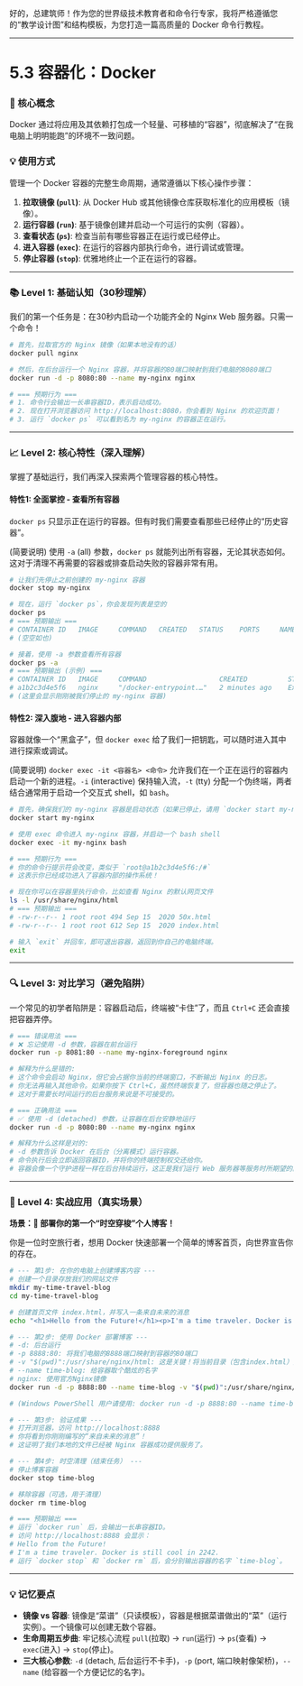 好的，总建筑师！作为您的世界级技术教育者和命令行专家，我将严格遵循您的“教学设计图”和结构模板，为您打造一篇高质量的 Docker 命令行教程。

---

# 5.3 容器化：Docker

### 🎯 核心概念
Docker 通过将应用及其依赖打包成一个轻量、可移植的“容器”，彻底解决了“在我电脑上明明能跑”的环境不一致问题。

### 💡 使用方式
管理一个 Docker 容器的完整生命周期，通常遵循以下核心操作步骤：
1.  **拉取镜像 (`pull`)**: 从 Docker Hub 或其他镜像仓库获取标准化的应用模板（镜像）。
2.  **运行容器 (`run`)**: 基于镜像创建并启动一个可运行的实例（容器）。
3.  **查看状态 (`ps`)**: 检查当前有哪些容器正在运行或已经停止。
4.  **进入容器 (`exec`)**: 在运行的容器内部执行命令，进行调试或管理。
5.  **停止容器 (`stop`)**: 优雅地终止一个正在运行的容器。

---

### 📚 Level 1: 基础认知（30秒理解）
我们的第一个任务是：在30秒内启动一个功能齐全的 Nginx Web 服务器。只需一个命令！

```bash
# 首先，拉取官方的 Nginx 镜像（如果本地没有的话）
docker pull nginx

# 然后，在后台运行一个 Nginx 容器，并将容器的80端口映射到我们电脑的8080端口
docker run -d -p 8080:80 --name my-nginx nginx

# === 预期行为 ===
# 1. 命令行会输出一长串容器ID，表示启动成功。
# 2. 现在打开浏览器访问 http://localhost:8080，你会看到 Nginx 的欢迎页面！
# 3. 运行 `docker ps` 可以看到名为 my-nginx 的容器正在运行。
```

---

### 📈 Level 2: 核心特性（深入理解）
掌握了基础运行，我们再深入探索两个管理容器的核心特性。

#### 特性1: 全面掌控 - 查看所有容器
`docker ps` 只显示正在运行的容器。但有时我们需要查看那些已经停止的“历史容器”。

(简要说明)
使用 `-a` (all) 参数，`docker ps` 就能列出所有容器，无论其状态如何。这对于清理不再需要的容器或排查启动失败的容器非常有用。

```bash
# 让我们先停止之前创建的 my-nginx 容器
docker stop my-nginx

# 现在，运行 `docker ps`，你会发现列表是空的
docker ps
# === 预期输出 ===
# CONTAINER ID   IMAGE     COMMAND   CREATED   STATUS    PORTS     NAMES
# (空空如也)

# 接着，使用 -a 参数查看所有容器
docker ps -a
# === 预期输出 (示例) ===
# CONTAINER ID   IMAGE     COMMAND                  CREATED          STATUS                      PORTS     NAMES
# a1b2c3d4e5f6   nginx     "/docker-entrypoint.…"   2 minutes ago    Exited (0) 10 seconds ago             my-nginx
# (这里会显示刚刚被我们停止的 my-nginx 容器)
```

#### 特性2: 深入腹地 - 进入容器内部
容器就像一个“黑盒子”，但 `docker exec` 给了我们一把钥匙，可以随时进入其中进行探索或调试。

(简要说明)
`docker exec -it <容器名> <命令>` 允许我们在一个正在运行的容器内启动一个新的进程。`-i` (interactive) 保持输入流，`-t` (tty) 分配一个伪终端，两者结合通常用于启动一个交互式 shell，如 `bash`。

```bash
# 首先，确保我们的 my-nginx 容器是启动状态（如果已停止，请用 `docker start my-nginx` 启动）
docker start my-nginx

# 使用 exec 命令进入 my-nginx 容器，并启动一个 bash shell
docker exec -it my-nginx bash

# === 预期行为 ===
# 你的命令行提示符会改变，类似于 `root@a1b2c3d4e5f6:/#`
# 这表示你已经成功进入了容器内部的操作系统！

# 现在你可以在容器里执行命令，比如查看 Nginx 的默认网页文件
ls -l /usr/share/nginx/html
# === 预期输出 ===
# -rw-r--r-- 1 root root 494 Sep 15  2020 50x.html
# -rw-r--r-- 1 root root 612 Sep 15  2020 index.html

# 输入 `exit` 并回车，即可退出容器，返回到你自己的电脑终端。
exit
```

---

### 🔍 Level 3: 对比学习（避免陷阱）
一个常见的初学者陷阱是：容器启动后，终端被“卡住”了，而且 `Ctrl+C` 还会直接把容器弄停。

```bash
# === 错误用法 ===
# ❌ 忘记使用 -d 参数，容器在前台运行
docker run -p 8081:80 --name my-nginx-foreground nginx

# 解释为什么是错的:
# 这个命令会启动 Nginx，但它会占据你当前的终端窗口，不断输出 Nginx 的日志。
# 你无法再输入其他命令。如果你按下 Ctrl+C，虽然终端恢复了，但容器也随之停止了。
# 这对于需要长时间运行的后台服务来说是不可接受的。

# === 正确用法 ===
# ✅ 使用 -d (detached) 参数，让容器在后台安静地运行
docker run -d -p 8080:80 --name my-nginx nginx

# 解释为什么这样是对的:
# -d 参数告诉 Docker 在后台（分离模式）运行容器。
# 命令执行后会立即返回容器ID，并将你的终端控制权交还给你。
# 容器会像一个守护进程一样在后台持续运行，这正是我们运行 Web 服务器等服务时所期望的。
```

---

### 🚀 Level 4: 实战应用（真实场景）
**场景：🚀 部署你的第一个“时空穿梭”个人博客！**

你是一位时空旅行者，想用 Docker 快速部署一个简单的博客首页，向世界宣告你的存在。

```bash
# --- 第1步: 在你的电脑上创建博客内容 ---
# 创建一个目录存放我们的网站文件
mkdir my-time-travel-blog
cd my-time-travel-blog

# 创建首页文件 index.html，并写入一条来自未来的消息
echo "<h1>Hello from the Future!</h1><p>I'm a time traveler. Docker is still cool in 2242.</p>" > index.html

# --- 第2步: 使用 Docker 部署博客 ---
# -d: 后台运行
# -p 8888:80: 将我们电脑的8888端口映射到容器的80端口
# -v "$(pwd)":/usr/share/nginx/html: 这是关键！将当前目录（包含index.html）挂载到Nginx容器的网站根目录
# --name time-blog: 给容器取个酷炫的名字
# nginx: 使用官方Nginx镜像
docker run -d -p 8888:80 --name time-blog -v "$(pwd)":/usr/share/nginx/html nginx

# (Windows PowerShell 用户请使用: docker run -d -p 8888:80 --name time-blog -v "${PWD}":/usr/share/nginx/html nginx)

# --- 第3步: 验证成果 ---
# 打开浏览器，访问 http://localhost:8888
# 你将看到你刚刚编写的“来自未来的消息”！
# 这证明了我们本地的文件已经被 Nginx 容器成功提供服务了。

# --- 第4步: 时空清理（结束任务） ---
# 停止博客容器
docker stop time-blog

# 移除容器（可选，用于清理）
docker rm time-blog

# === 预期输出 ===
# 运行 `docker run` 后，会输出一长串容器ID。
# 访问 http://localhost:8888 会显示：
# Hello from the Future!
# I'm a time traveler. Docker is still cool in 2242.
# 运行 `docker stop` 和 `docker rm` 后，会分别输出容器的名字 `time-blog`。
```

---

### 💡 记忆要点
- **镜像 vs 容器**: 镜像是“菜谱”（只读模板），容器是根据菜谱做出的“菜”（运行实例）。一个镜像可以创建无数个容器。
- **生命周期五步曲**: 牢记核心流程 `pull`(拉取) -> `run`(运行) -> `ps`(查看) -> `exec`(进入) -> `stop`(停止)。
- **三大核心参数**: `-d` (detach, 后台运行不卡手)，`-p` (port, 端口映射像架桥)，`--name` (给容器一个方便记忆的名字)。